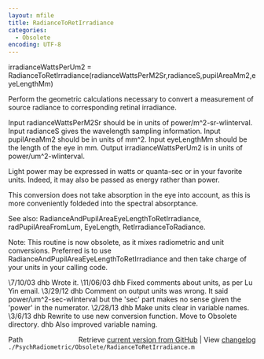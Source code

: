 ```yaml
---
layout: mfile
title: RadianceToRetIrradiance
categories:
  - Obsolete
encoding: UTF-8
---
```


irradianceWattsPerUm2 = RadianceToRetIrradiance(radianceWattsPerM2Sr,radianceS,pupilAreaMm2,eyeLengthMm)

Perform the geometric calculations necessary to convert a measurement of source
radiance to corresponding retinal irradiance.

  Input radianceWattsPerM2Sr should be in units of power/m^2-sr-wlinterval.
  Input radianceS gives the wavelength sampling information.
  Input pupilAreaMm2 should be in units of mm^2.
  Input eyeLengthMm should be the length of the eye in mm.
  Output irradianceWattsPerUm2 is in units of power/um^2-wlinterval.

  Light power may be expressed in watts or quanta-sec or in your
  favorite units.  Indeed, it may also be passed as energy rather
  than power.

This conversion does not take absorption in the eye into account,
as this is more conveniently foldeded into the spectral absorptance.

See also: RadianceAndPupilAreaEyeLengthToRetIrradiance, radPupilAreaFromLum, EyeLength, RetIrradianceToRadiance.

Note: This routine is now obsolete, as it mixes radiometric and unit conversions.  Preferred is to
use RadianceAndPupilAreaEyeLengthToRetIrradiance and then take charge of your units in your
calling code.

\7/10/03  dhb  Wrote it.
\11/06/03 dhb  Fixed comments about units, as per Lu Yin email.
\3/29/12  dhb  Comment on output units was wrong.  It said power/um^2-sec-wlinterval
              but the 'sec' part makes no sense given the 'power' in the numerator.
\2/28/13  dhb  Make units clear in variable names.
\3/6/13   dhb  Rewrite to use new conversion function.  Move to Obsolete directory.
         dhb  Also improved variable naming.


<div class="code_header" style="text-align:right;">
  <span style="float:left;">Path&nbsp;&nbsp;</span> <span class="counter">Retrieve <a href=
  "https://raw.github.com/Psychtoolbox-3/Psychtoolbox-3/beta/./PsychRadiometric/Obsolete/RadianceToRetIrradiance.m">current version from GitHub</a> | View <a href=
  "https://github.com/Psychtoolbox-3/Psychtoolbox-3/commits/beta/./PsychRadiometric/Obsolete/RadianceToRetIrradiance.m">changelog</a></span>
</div>
<div class="code">
  <code>./PsychRadiometric/Obsolete/RadianceToRetIrradiance.m</code>
</div>
